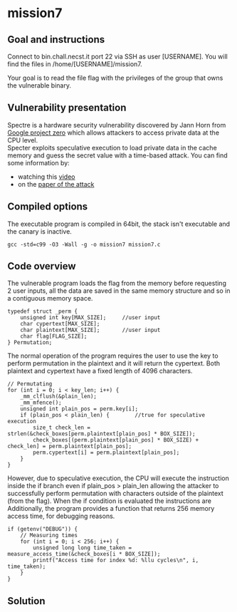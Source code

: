 # mission7
## Goal and instructions
Connect to bin.chall.necst.it port 22 via SSH as user [USERNAME]. You will find the files in /home/[USERNAME]/mission7.

Your goal is to read the file flag with the privileges of the group that owns the vulnerable binary.
## Vulnerability presentation 
Spectre is a hardware security vulnerability discovered by Jann Horn from [Google project zero](https://googleprojectzero.blogspot.com/) which allows attackers to access private data at the CPU level. <br>
Specter exploits speculative execution to load private data in the cache memory and guess the secret value with a time-based attack.
You can find some information by:
* watching this [video](https://www.youtube.com/watch?v=q3-xCvzBjGs)
* on the [paper of the attack](https://spectreattack.com/spectre.pdf)

## Compiled options
The executable program is compiled in 64bit, the stack isn't executable and the canary is inactive.
```
gcc -std=c99 -O3 -Wall -g -o mission7 mission7.c
```
## Code overview
The vulnerable program loads the flag from the memory before requesting 2 user inputs, all the data are saved in the same memory structure and so in a contiguous memory space.
```
typedef struct _perm {
    unsigned int key[MAX_SIZE];     //user input
    char cypertext[MAX_SIZE];  
    char plaintext[MAX_SIZE];       //user input
    char flag[FLAG_SIZE];
} Permutation;
```
The normal operation of the program requires the user to use the key to perform permutation in the plaintext and it will return the cypertext. Both plaintext and cypertext have a fixed length of 4096 characters.
```
// Permutating
for (int i = 0; i < key_len; i++) {
    _mm_clflush(&plain_len);
    _mm_mfence();
    unsigned int plain_pos = perm.key[i];
    if (plain_pos < plain_len) {        //true for speculative execution
        size_t check_len = strlen(&check_boxes[perm.plaintext[plain_pos] * BOX_SIZE]);
        check_boxes[(perm.plaintext[plain_pos] * BOX_SIZE) + check_len] = perm.plaintext[plain_pos];
        perm.cypertext[i] = perm.plaintext[plain_pos];
    }
}
```
However, due to speculative execution, the CPU will execute the instruction inside the if branch even if plain_pos > plain_len allowing the attacker to successfully perform permutation with characters outside of the plaintext (from the flag). When the if condition is evaluated the instructions are Additionally, the program provides a function that returns 256 memory access time, for debugging reasons.
```
if (getenv("DEBUG")) {
    // Measuring times
    for (int i = 0; i < 256; i++) {
        unsigned long long time_taken = measure_access_time(&check_boxes[i * BOX_SIZE]);
        printf("Access time for index %d: %llu cycles\n", i, time_taken);
    }
}
```
## Solution